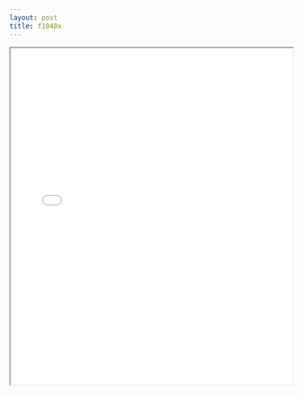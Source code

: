 ```yaml
---
layout: post
title: f1040x
---
```


<div class="pdf-container">
<iframe src="ea/assets/pdfs/f1040x.pdf" height="600" width="100%" allowFullScreen="true"></iframe>
</div>

